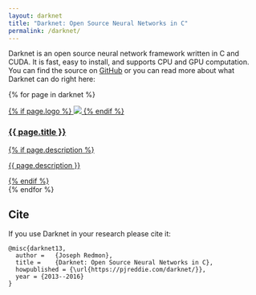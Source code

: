 ```yaml
---
layout: darknet
title: "Darknet: Open Source Neural Networks in C"
permalink: /darknet/
---
```


Darknet is an open source neural network framework written in C and CUDA. It is fast, easy to install, and supports CPU and GPU computation. You can find the source on [GitHub](https://github.com/pjreddie/darknet) or you can read more about what Darknet can do right here:

{% for page in darknet %}
    <a href="{% page.url %}">
        <div class=post>
        {% if page.logo %}
            <img class=logo src="{{ page.logo }}"></img>
        {% endif %}
        <h3>{{ page.title }}</h3>
            {% if page.description %}
                <p>{{ page.description }}</p>
            {% endif %}
        </div>
    </a>
{% endfor %}

## Cite ##

If you use Darknet in your research please cite it:

```
@misc{darknet13,
  author =   {Joseph Redmon},
  title =    {Darknet: Open Source Neural Networks in C},
  howpublished = {\url{https://pjreddie.com/darknet/}},
  year = {2013--2016}
}
```

